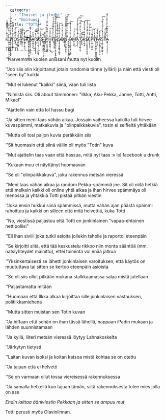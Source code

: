 ```yaml
---
  category: 
    - "Ihmiset ja ilmiöt"
    - "Noituus"
  title: "TOTTI"
---
```

K̛̈́̏͂̎͐ͨͭ̈͊ͣ͛͌ͧ̋͏̻̪̲̻͓͟ͅÌ̡̺̦͍̦͓̤̺̫͚͓̩̟̜̙͕̥̫͚̘̀̏ͥͦ̆͐ͩ͗̏̏͛I̸̸̹͚̫̫̖̤̱͎̩͙͚̝̝̟͚̟ͩͣ̒́ͨ̆ͦ́͌ͥ͌̿̐͂͆ͨͥͭ̀͘͡ͅŢ̵͈̫̜̥̼̗͇ͨ̀͗̅̂̉͊ͣͨ͆̓̒͊ͅÒ̰̬̭̈́̿̌͊̈͒͘͜͠ͅS͙̺͎̫̺̳ͦ̋ͮͨ̄̽ͨ͢͢͢ͅ ̶̛͇̦̖̦̔̃̾̇͆ͦ͐̍̅P̲̘̻͙̦̘̂ͣ͋ͫ̈̂ͧ́̕͜Ȅ̶̗̲̳̩̜͙̭͔̯ͭ̉̊̚͟͡͡ͅK̇ͫ̀͆͆ͨͦ̉ͬ͠҉̺̪͍̺̖͚̭̩̙̺͚̜̬͙̫͖̜͖͓͜͝Ǩ̴̻̜̲͙̱̩̩̠͕̱̦̙̪̗͌̈́̓̽͐̿͊̚͢Ȧ̸̱̠͚͉̥̖͈̎̅̾̽̚͜ ̧̮̳͓̜̦͉͈̞̥͔̙̬ͮͩ̾̆̿ͮ̕͜͡6̴̸͔̱͕̗̫̙̘̩̦̜̖̰͚̰̘̓̔ͭ̈ͧ̿̀͐̽̑̅ͣͬ͋̽̀̚͢6̡̝̞̭̜̄̑͌̑̐̔̆̋͝6̴̭̳͎̙̠̳̤͕͚̤̹̲͕̖͕̩̯ͫ̓̈͂͝ ̨̍̄̔ͥͯ҉̘̯̠̗̺̭͙̪̬̗̤͟-̸̡̲̭̹̎͑ͬͥͯ̄ͭ̇͒Y͚͉̜̫̹͇̯͙̲̝̳̼ͣ̋͒̓͂͐̋̂̀̿̓̀̋̏͗̒́̀H̵͈̳̬͚̫̫͉̤̦̦̱̅̑͂͒̉̉̒͘͟͜͝T̷̆̍ͣͨ̑ͫ̐̔̃͊̐͊̉̒ͩ͐̄͢͏҉̠͇͓͉̩̗̱̘̖Ę̵̗̻͍̲̹͍̘̦̣͈̰̜̭̙̮͉͖͆́̈́ͣ̓̊̊ͧ̊̋̿͛ͧ̋̅̿ͬ̋̀͜͢I̡̅̈́̈̄ͭ̿͛ͬ̇̋ͣ́͏͎̞̹̥͎̮̀S̵̸̨̝̬̩̟̝͈̯̻͍̖͖͇͎̩͐ͩ̿ͤ͌̿̾͊ͪ͝Ö̶̒͋̍ͮ͌͑ͯ̿̓҉̢͇̹͎͉ͅN̢̦̦̪̠̱̗̳̩͚͎̬̮̒̍̂̆ͩͯ͐ͥ͌͌̃̌̆ͧ̆̀̐͝ ̴̨̻̰͍͎̲̺̘̙̱̦̰̙͔̰̻̱̗͉̀͆̐̔̋͛̐̓̂͐̿͋ͤ̍͂̆̓̊̇͜͝O̶̴̙͔͕̠̲̲̗̻͕̟͍̰̜̲̺̐ͭ̎̈ͬ̉̓͛̒ͮ̒̂̚͠M̛̲̙̫͔͈͂̈́͆̌́̑́̕͜͠A͓̼̤̗̖̞̐ͭ͂̃̐̉̔̽̏ͣ̃̐̏ͣ̆̋͡͝͠ ͖͎̫̞͔̘̻͔̤̝͉͂̾̍̆͛̈́͑̎ͫ͒̓̿ͮͫ̕͢C̷̵̡͈̝̪̄̌̒ͫ͢͠R̨̤̺̟̮̟͛ͩ̇ͨͩ͒̉̑ͤ̅ͣ͗͂̚͡E̵̸̙̠̜̥̭͍̱̝͓͈̹̼̠̮̬̋ͬͨ̐̆͌̽̈̌͗͐ͤ̂ͯ͝E̮̤̞͓͉̯̗̜ͩ̔̌ͦ̿ͬ͒ͤ̉͆͟P̟̦̺͎̖̼̺̦͖ͫ͛͊̈̾̐͘͜͞͝Y͂̾̈̓̍ͥͮ҉̧̟͓͉͕͇̯͍̟̞̣͖̱̲͍̫̲̖̱͢ͅP̵̠̺̞͓͓̌̈ͨ͐̏̀̐̋͘À̛͈͉̰͙̮͇̤͎̹̜̥̬̜͙͓͉͋ͪ̓̚̕͡ͅS͕͙̪̫̣͎͖̺̙̳̭̲̝͎ͥ͊̉ͮ̽ͮ̒̇̄͂̑̉ͪ͊ͩ̀̀̕͘͡ͅͅTͯ̉ͬ̾ͨ̊͠͏̦̘͙͓̭͔́͠ͅͅA̷̧̳̘̜̣̗̖̜̬̝̠͈̯̒̏ͪ̅̓͆̽̎̒ͮ̀͒͛̊͋̾ͤ̓́̚










TOTTI.................


''Harvemmin kuolen unissani mutta nyt kuolin

''Joo siis olin kirjoittanut jotain randomia tänne (ylläri) ja näin että viesti oli "seen by" kaikki

''Mut ei lukenut "kaikki" siinä, vaan tuli lista

''Nimistä siis. Oli about tämmönen: "Ilkka, Aku-Pekka, Janne, Totti, Antti, Mikael"

''Ajattelin vain että lol hassu bugi

''Ja sitten meni taas vähän aikaa. Jossain vaiheessa kaikilta tuli hirvee kuvaspämmi, matkakuvia ja "olinpaikkakuvia", tosin ei selfieitä yhtäkään

''Mutta oli tosi paljon kuvia peräkkäin siis

''Sit huomasin että siinä väliin oli myös "Totin" kuva

''Mut ajattelin taas vaan että hassua, mitä nyt taas :v lol facebook u drunk

''Kukaan muu ei näyttänyt huomaavan

''Se oli "olinpaikkakuva", joku rakennus metsän vieressä

''Meni taas vähän aikaa ja random Pekka-spämmiä jne. Sit oli niitä hetkiä että melkein kaikki oli online yhtä aikaa ja ihan hirvee spämmäys oli menossa ja yhtäkkiä Totti pistää pitkän viestin

''Joka ensin hukkui siinä spämmissä, mutta vähän ajan päästä spämmi rahoittuu ja kaikki on silleen että mitä helvettiä, kuka Totti

''No, viestissä paljastuu että Totti on jonkinlainen "vapaa-ehtoinen nettipoliisi"

''Eli ihan siviili joka tutkii asioita jollekin taholle ja raportoi eteenpäin

''Se kirjoitti siitä, että tää keskustelu rikkoo niin monta sääntöä (mm. natsiyhteydet mainittu), ettei toiminta voi enää jatkua

''Yksinkertaisesti se lähetti jonkinlaisen varoituksen, että käytös on muututtava tai sitten se kertoo eteenpäin asioista

''Se oli siis ollut pitkään mukana stalkkaamassa salaa mistä jutellaan

''Paljastamatta mitään

''Huomaan että Ilkka alkaa kirjoittaa sille jonkinlaisen vastauksen, politiikkamiehenä

''Mutta sitten muistan sen Totin kuvan

''Ja hiffaan että sehän on ihan tässä lähellä, nappaan iPadin mukaan ja lähden suunnistamaan

''Ja kyllä, liiteri metsän vieressä löytyy Lahnakoskelta

''Järkytyn tietysti

''Laitan kuvan isoksi ja koitan katsoa mistä kohtaa se on otettu

''Ja tajuan että ei helvetti

''Se on varmaan ollut tossa viereisessä rakennuksessa

''Ja samalla hetkellä kun tajuan tämän, siitä rakennuksesta tulee mies jolla on ase

*Ehdin laittaa ääniviestin Pekkaan ja sitten se ampuu mut*

Totti perusti myös Olavinlinnan.